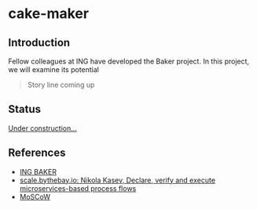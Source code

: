 # cake-maker

## Introduction

Fellow colleagues at ING have developed the Baker project. In this project, we will examine its potential

> Story line coming up


## Status

[Under construction...](https://github.com/jesperancinha/project-signer/blob/master/project-signer-templates/UnderConstruction.md)


## References

-   [ING BAKER](https://github.com/ing-bank/baker)
-   [scale.bythebay.io: Nikola Kasev, Declare, verify and execute microservices-based process flows](https://www.youtube.com/watch?v=0bWQwUmeXHU)
-   [MoSCoW](https://en.wikipedia.org/wiki/MoSCoW_method)